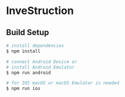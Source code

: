 # InveStruction

## Build Setup

```bash
# install dependencies
$ npm install

# connect Android Device or
# install Android Emulator
$ npm run android

# for IOS macOS or macOS Emulator is needed
$ npm run ios